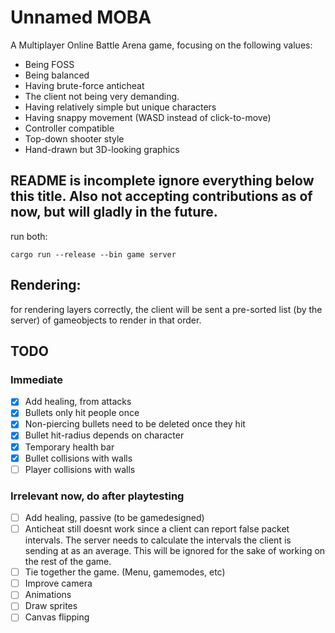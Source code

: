 # Unnamed MOBA

A Multiplayer Online Battle Arena game, focusing on the following values:
- Being FOSS
- Being balanced
- Having brute-force anticheat
- The client not being very demanding.
- Having relatively simple but unique characters
- Having snappy movement (WASD instead of click-to-move)
- Controller compatible
- Top-down shooter style
- Hand-drawn but 3D-looking graphics

## README is incomplete ignore everything below this title. Also not accepting contributions as of now, but will gladly in the future.

run both:
```
cargo run --release --bin game server
```

## Rendering:

for rendering layers correctly, the client will be sent a pre-sorted list (by the server) of gameobjects to render in that order.

## TODO

### Immediate
- [x] Add healing, from attacks
- [x] Bullets only hit people once
- [x] Non-piercing bullets need to be deleted once they hit
- [x] Bullet hit-radius depends on character
- [x] Temporary health bar
- [x] Bullet collisions with walls
- [ ] Player collisions with walls

### Irrelevant now, do after playtesting
- [ ] Add healing, passive (to be gamedesigned)
- [ ] Anticheat still doesnt work since a client can report false packet intervals. The server needs to calculate the intervals the client is sending at as an average. This will be ignored for the sake of working on the rest of the game.
- [ ] Tie together the game. (Menu, gamemodes, etc)
- [ ] Improve camera
- [ ] Animations
- [ ] Draw sprites
- [ ] Canvas flipping